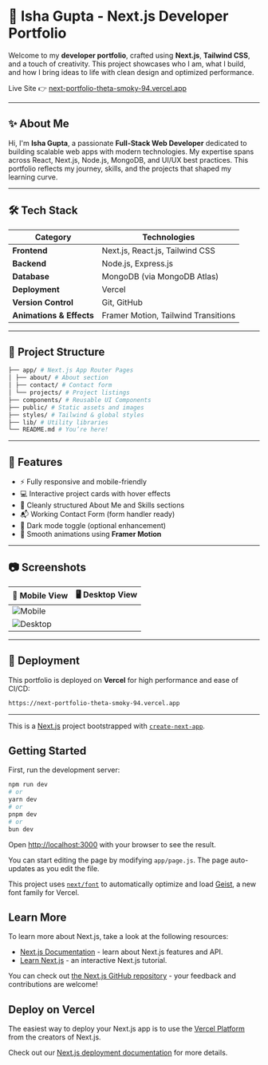 # 🚀 Isha Gupta - Next.js Developer Portfolio

Welcome to my **developer portfolio**, crafted using **Next.js**, **Tailwind CSS**, and a touch of creativity. This project showcases who I am, what I build, and how I bring ideas to life with clean design and optimized performance.

Live Site 👉 [next-portfolio-theta-smoky-94.vercel.app](https://next-portfolio-theta-smoky-94.vercel.app)

---

## ✨ About Me

Hi, I'm **Isha Gupta**, a passionate **Full-Stack Web Developer** dedicated to building scalable web apps with modern technologies. My expertise spans across React, Next.js, Node.js, MongoDB, and UI/UX best practices. This portfolio reflects my journey, skills, and the projects that shaped my learning curve.

---

## 🛠 Tech Stack

| Category         | Technologies                          |
|------------------|---------------------------------------|
| **Frontend**     | Next.js, React.js, Tailwind CSS       |
| **Backend**      | Node.js, Express.js                   |
| **Database**     | MongoDB (via MongoDB Atlas)           |
| **Deployment**   | Vercel                                |
| **Version Control** | Git, GitHub                        |
| **Animations & Effects** | Framer Motion, Tailwind Transitions |

---

## 📁 Project Structure

```bash
├── app/ # Next.js App Router Pages
│ ├── about/ # About section
│ ├── contact/ # Contact form
│ └── projects/ # Project listings
├── components/ # Reusable UI Components
├── public/ # Static assets and images
├── styles/ # Tailwind & global styles
├── lib/ # Utility libraries
└── README.md # You’re here!
```


---

## 🎯 Features

- ⚡ Fully responsive and mobile-friendly
- 💻 Interactive project cards with hover effects
- 🧠 Cleanly structured About Me and Skills sections
- 📬 Working Contact Form (form handler ready)
- 🌙 Dark mode toggle (optional enhancement)
- 🎥 Smooth animations using **Framer Motion**

---

## 📷 Screenshots

| 📱 Mobile View | 🖥️ Desktop View |
|---------------|-----------------|
| ![Mobile](https://res.cloudinary.com/duiryov1p/image/upload/w_500/v1753700712/next-portfolio-ishagupta.vercel.app__iPhone_12_Pro_uvmgmz.png) 
| ![Desktop](https://res.cloudinary.com/duiryov1p/image/upload/v1753700719/w_800/next-portfolio-ishagupta.vercel.app__Nest_Hub_Max_ptfxno.png) |


---

## 🚀 Deployment

This portfolio is deployed on **Vercel** for high performance and ease of CI/CD:

```bash
https://next-portfolio-theta-smoky-94.vercel.app
```


----------------------------------------------------------------------------------------------------------------------------------

This is a [Next.js](https://nextjs.org) project bootstrapped with [`create-next-app`](https://github.com/vercel/next.js/tree/canary/packages/create-next-app).

## Getting Started

First, run the development server:

```bash
npm run dev
# or
yarn dev
# or
pnpm dev
# or
bun dev
```

Open [http://localhost:3000](http://localhost:3000) with your browser to see the result.

You can start editing the page by modifying `app/page.js`. The page auto-updates as you edit the file.

This project uses [`next/font`](https://nextjs.org/docs/app/building-your-application/optimizing/fonts) to automatically optimize and load [Geist](https://vercel.com/font), a new font family for Vercel.

## Learn More

To learn more about Next.js, take a look at the following resources:

- [Next.js Documentation](https://nextjs.org/docs) - learn about Next.js features and API.
- [Learn Next.js](https://nextjs.org/learn) - an interactive Next.js tutorial.

You can check out [the Next.js GitHub repository](https://github.com/vercel/next.js) - your feedback and contributions are welcome!

## Deploy on Vercel

The easiest way to deploy your Next.js app is to use the [Vercel Platform](https://vercel.com/new?utm_medium=default-template&filter=next.js&utm_source=create-next-app&utm_campaign=create-next-app-readme) from the creators of Next.js.

Check out our [Next.js deployment documentation](https://nextjs.org/docs/app/building-your-application/deploying) for more details.
